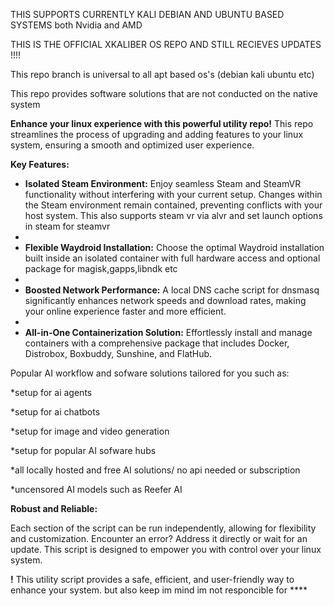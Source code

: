 
THIS SUPPORTS CURRENTLY KALI DEBIAN AND UBUNTU BASED SYSTEMS both Nvidia and AMD

THIS IS THE OFFICIAL XKALIBER OS REPO AND STILL RECIEVES UPDATES !!!!

This repo branch is universal to all apt based os's (debian kali ubuntu etc)

This repo provides software solutions that are not conducted on the native system



**Enhance your linux experience with this powerful utility repo!** This repo streamlines the process of upgrading and adding features to your linux system, ensuring a smooth and optimized user experience.

**Key Features:**

* **Isolated Steam Environment:**  Enjoy seamless Steam and SteamVR functionality without interfering with your current setup.  Changes within the Steam environment remain contained, preventing conflicts with your host system. This also supports steam vr via alvr and set launch options in steam for steamvr
* 
* **Flexible Waydroid Installation:** Choose the optimal Waydroid installation built inside an isolated container with full hardware access and optional package for magisk,gapps,libndk etc
* 
* **Boosted Network Performance:**  A local DNS cache script for dnsmasq significantly enhances network speeds and download rates, making your online experience faster and more efficient.
* 
* **All-in-One Containerization Solution:**  Effortlessly install and manage containers with a comprehensive package that includes Docker, Distrobox, Boxbuddy, Sunshine, and FlatHub.

Popular AI workflow and sofware solutions tailored for you such as:

*setup for ai agents

*setup for ai chatbots

*setup for image and video generation 

*setup for popular AI sofware hubs

*all locally hosted and free AI solutions/ no api needed or subscription

*uncensored AI models such as Reefer AI

**Robust and Reliable:**

Each section of the script can be run independently, allowing for flexibility and customization.  Encounter an error?  Address it directly or wait for an update.  This script is designed to empower you with control over your linux system.

**!**  This utility script provides a safe, efficient, and user-friendly way to enhance your system.
but also keep im mind im not responcible for ****
